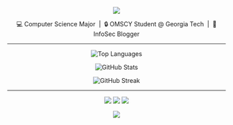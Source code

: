 <p align="center">
  <img src="https://capsule-render.vercel.app/api?type=waving&color=a8c0ff&height=200&section=header&text=Hi%20there%20👋%20I'm%20Jake!&fontSize=35&fontColor=3b4252&animation=fadeIn" />
</p>

<div align="center">
💻 Computer Science Major  &nbsp;|&nbsp;  🔒 OMSCY Student @ Georgia Tech  &nbsp;|&nbsp;  🧠 InfoSec Blogger
</div>


---

<p align="center">
  <img src="https://github-readme-stats.vercel.app/api/top-langs?username=j4ke-exe&show_icons=true&theme=nord&hide_border=false&locale=en&layout=compact" alt="Top Languages" />
</p>

<p align="center">
  <img src="https://github-readme-stats.vercel.app/api?username=j4ke-exe&show_icons=true&theme=nord&hide_border=false&locale=en" alt="GitHub Stats" />
</p>

<p align="center">
  <img src="https://streak-stats.demolab.com?user=j4ke-exe&theme=nord&hide_border=false" alt="GitHub Streak" />
</p>

---

<p align="center">
  <a href="https://j4ke.io"><img src="https://img.shields.io/badge/Blog-j4ke.io-82aaff?style=for-the-badge" /></a>
  <a href="https://linkedin.com/in/j4ke"><img src="https://img.shields.io/badge/LinkedIn-j4ke-82aaff?style=for-the-badge" /></a>
  <a href="mailto:contact@j4ke.io"><img src="https://img.shields.io/badge/Email-contact@j4ke.io-82aaff?style=for-the-badge" /></a>
</p>

<p align="center">
  <img src="https://capsule-render.vercel.app/api?type=waving&color=a8c0ff&height=150&section=footer" />
</p>
